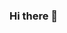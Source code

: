 ### Hi there 👋

<!--
**Nahian-Alvy/Nahian-Alvy** is a ✨ _special_ ✨ repository because its `README.md` (this file) appears on your GitHub profile.

Here are some ideas to get you started:

- 🔭 I’m currently working on nothing
- 🌱 I’m currently learning something
- 👯 I’m looking to collaborate on evrything
- 🤔 I’m looking for help with anything


[![Top Langs](https://github-readme-stats.vercel.app/api/top-langs/?username=Nahian-Alvy)](https://github.com/anuraghazra/github-readme-stats)



![Anurag's github stats](https://github-readme-stats.vercel.app/api?username=Nahian-Alvy)

